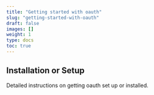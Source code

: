 ```yaml
---
title: "Getting started with oauth"
slug: "getting-started-with-oauth"
draft: false
images: []
weight: 1
type: docs
toc: true
---
```


## Installation or Setup
Detailed instructions on getting oauth set up or installed.

